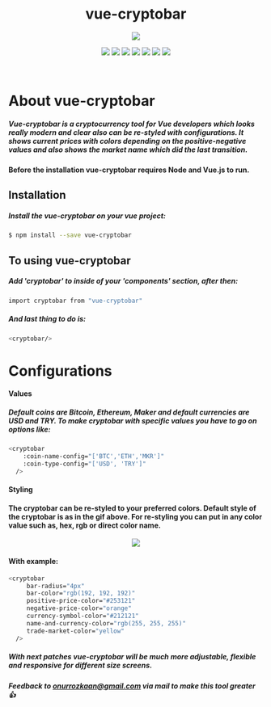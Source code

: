 <h1 align="center"> vue-cryptobar </h1>

<p align="center">
<img src="https://user-images.githubusercontent.com/39852038/49700589-b8262d80-fbf1-11e8-9724-e77e9a0cf685.gif"/>
</p>

<p align="center">
  <img src="https://img.shields.io/travis/com/onurrozkaan/vue-cryptobar.svg?label=build%20status&style=flat"/>
  <img src="https://img.shields.io/github/last-commit/onurrozkaan/vue-cryptobar.svg?label=last%20update&style=flat"/>
  <img src="https://img.shields.io/npm/v/vue-cryptobar.svg?colorB=red&label=build%20version&style=flat"/>
  <img src="https://img.shields.io/github/languages/top/onurrozkaan/vue-cryptobar.svg?colorB=critical&label=vue%20ratio&style=flat"/>
  <img src="https://img.shields.io/npm/dm/vue-cryptobar.svg?colorB=important&style=flat"/>
  <img src="https://img.shields.io/github/repo-size/onurrozkaan/vue-cryptobar.svg?colorB=black&label=repo%20size&style=flat"/>
  <img src="https://img.shields.io/npm/l/vue-cryptobar.svg?colorB=black&label=LICENSE&style=flat"/>
</p>

<br>

# About vue-cryptobar

##### Vue-cryptobar is a cryptocurrency tool for Vue developers which looks really modern and clear also can be re-styled with configurations. It shows current prices with colors depending on the positive-negative values and also shows the market name which did the last transition.

#### Before the installation vue-cryptobar requires Node and Vue.js to run.

## Installation

##### Install the vue-cryptobar on your vue project:

```sh
$ npm install --save vue-cryptobar
```

## To using vue-cryptobar

##### Add 'cryptobar' to inside of your 'components' section, after then:

```sh
import cryptobar from "vue-cryptobar"
```

##### And last thing to do is:

```sh
<cryptobar/>
```

# Configurations
#### Values
##### Default coins are Bitcoin, Ethereum, Maker and default currencies are USD and TRY. To make cryptobar with specific values you have to go on options like: 

```sh
<cryptobar
    :coin-name-config="['BTC','ETH','MKR']" 
    :coin-type-config="['USD', 'TRY']"
  />
```
#### Styling
#### The cryptobar can be re-styled to your preferred colors. Default style of the cryptobar is as in the gif above.  For re-styling you can put in any color value such as, hex, rgb or direct color name.

<p align="center">
<img src="https://user-images.githubusercontent.com/39852038/49684088-e87da700-fadf-11e8-9f42-41535f00db60.png"/>
</p>

#### With example:

```sh
<cryptobar
     bar-radius="4px"
     bar-color="rgb(192, 192, 192)"
     positive-price-color="#253121"
     negative-price-color="orange"
     currency-symbol-color="#212121"
     name-and-currency-color="rgb(255, 255, 255)"
     trade-market-color="yellow"
  />
```

##### With next patches vue-cryptobar will be much more adjustable, flexible and responsive for different size screens.
##### Feedback to onurrozkaan@gmail.com via mail to make this tool greater :+1:
